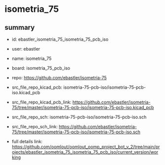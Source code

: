 # isometria_75
 
## summary 
* id: ebastler_isometria_75_isometria_75_pcb_iso
* user: ebastler
* name: isometria_75
* board: isometria_75_pcb_iso
* repo: https://github.com/ebastler/isometria-75
* src_file_repo_kicad_pcb: isometria-75-pcb-iso/isometria-75-pcb-iso.kicad_pcb
* src_file_repo_kicad_pcb_link: https://github.com/ebastler/isometria-75/tree/master/isometria-75-pcb-iso/isometria-75-pcb-iso.kicad_pcb


* src_file_repo_sch: isometria-75-pcb-iso/isometria-75-pcb-iso.sch
* src_file_repo_sch_link: https://github.com/ebastler/isometria-75/tree/master/isometria-75-pcb-iso/isometria-75-pcb-iso.sch
* full details link: https://github.com/oomlout/oomlout_oomp_project_bot_v_2/tree/main/projects/ebastler_isometria_75_isometria_75_pcb_iso/current_version/working  






